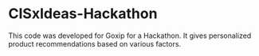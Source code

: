 # CISxIdeas-Hackathon
This code was developed for Goxip for a Hackathon. It gives personalized product recommendations based on various factors.
